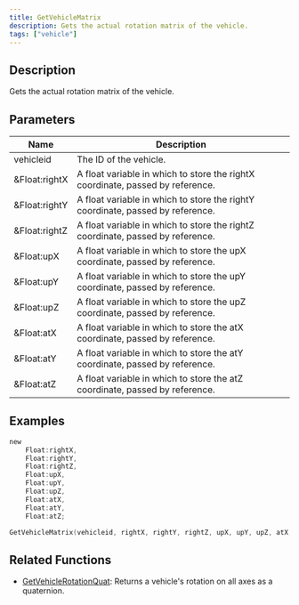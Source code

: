 ```yaml
---
title: GetVehicleMatrix
description: Gets the actual rotation matrix of the vehicle.
tags: ["vehicle"]
---
```


<VersionWarn version='omp v1.1.0.2612' />

## Description

Gets the actual rotation matrix of the vehicle.

## Parameters

| Name          | Description                                                                    |
|---------------|--------------------------------------------------------------------------------|
| vehicleid     | The ID of the vehicle.                                                         |
| &Float:rightX | A float variable in which to store the rightX coordinate, passed by reference. |
| &Float:rightY | A float variable in which to store the rightY coordinate, passed by reference. |
| &Float:rightZ | A float variable in which to store the rightZ coordinate, passed by reference. |
| &Float:upX    | A float variable in which to store the upX coordinate, passed by reference.    |
| &Float:upY    | A float variable in which to store the upY coordinate, passed by reference.    |
| &Float:upZ    | A float variable in which to store the upZ coordinate, passed by reference.    |
| &Float:atX    | A float variable in which to store the atX coordinate, passed by reference.    |
| &Float:atY    | A float variable in which to store the atY coordinate, passed by reference.    |
| &Float:atZ    | A float variable in which to store the atZ coordinate, passed by reference.    |

## Examples

```c
new 
    Float:rightX,
    Float:rightY,
    Float:rightZ,
    Float:upX,
    Float:upY,
    Float:upZ,
    Float:atX,
    Float:atY,
    Float:atZ;

GetVehicleMatrix(vehicleid, rightX, rightY, rightZ, upX, upY, upZ, atX, atY, atZ);
```

## Related Functions

- [GetVehicleRotationQuat](GetVehicleRotationQuat): Returns a vehicle's rotation on all axes as a quaternion.
